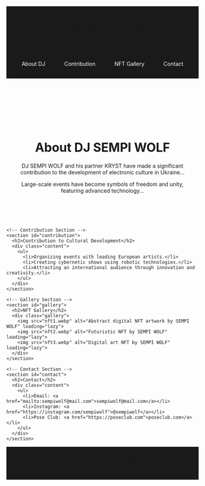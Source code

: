 <!DOCTYPE html>
<html lang="en">
<head>
  <meta charset="UTF-8">
  <meta name="viewport" content="width=device-width, initial-scale=1.0">
  <meta name="description" content="Official site of DJ SEMPI WOLF — musician, DJ, and owner of Pose Club.">
  <meta property="og:title" content="DJ SEMPI WOLF — Music, Technology, and Inspiration">
  <meta property="og:description" content="Discover the world of DJ SEMPI WOLF — electronic music innovator and Pose Club owner. Explore his cultural contributions and NFT gallery.">
  <meta property="og:image" content="path_to_preview_image.jpg">
  <meta property="og:url" content="https://yourwebsite.com">
  <meta name="twitter:card" content="summary_large_image">
  <meta name="twitter:title" content="DJ SEMPI WOLF">
  <meta name="twitter:description" content="Electronic music, innovation, and art by DJ SEMPI WOLF.">
  <meta name="twitter:image" content="path_to_preview_image.jpg">
  <title>DJ SEMPI WOLF</title>
  <link href="https://fonts.googleapis.com/css2?family=Montserrat:wght@300;400;700&display=swap" rel="stylesheet">
  <link rel="stylesheet" href="styles.css">
  <style>
    /* Base Styles */
    :root {
      --primary-color: #ff00ff;
      --background-color: #0d0d0d;
      --header-color: #1a1a1a;
      --text-color: #fff;
    }

    body {
      font-family: 'Montserrat', sans-serif;
      margin: 0;
      background-color: var(--background-color);
      color: var(--text-color);
      line-height: 1.6;
    }

    a {
      color: var(--text-color);
      text-decoration: none;
      transition: color 0.3s ease;
    }

    a:hover {
      color: var(--primary-color);
    }

    /* Header */
    header {
      text-align: center;
      padding: 30px 15px;
      background-color: var(--header-color);
      position: sticky;
      top: 0;
      z-index: 1000;
    }

    header h1 {
      font-size: 2.5rem;
      margin: 0;
    }

    .cyber-text {
      font-size: 1.2rem;
      color: var(--primary-color);
      opacity: 0;
      transition: opacity 1.5s ease-in-out;
    }

    nav ul {
      list-style: none;
      padding: 0;
      display: flex;
      justify-content: center;
      gap: 20px;
      margin: 20px 0 0;
    }

    nav ul li a {
      padding: 8px 15px;
      border-radius: 5px;
      transition: background-color 0.3s ease, color 0.3s ease;
    }

    nav ul li a:hover {
      background-color: var(--primary-color);
    }

    /* Sections */
    section {
      padding: 60px 20px;
      text-align: center;
    }

    section h2 {
      font-size: 2rem;
      margin-bottom: 20px;
    }

    .content {
      max-width: 800px;
      margin: 0 auto;
    }

    .gallery {
      display: grid;
      grid-template-columns: repeat(auto-fit, minmax(300px, 1fr));
      gap: 15px;
      justify-items: center;
    }

    .gallery img {
      width: 100%;
      max-width: 300px;
      height: auto;
      border-radius: 10px;
      transition: transform 0.3s ease, box-shadow 0.3s ease;
    }

    .gallery img:hover {
      transform: scale(1.05);
      box-shadow: 0 5px 15px rgba(255, 0, 255, 0.5);
    }

    /* Footer */
    footer {
      text-align: center;
      padding: 20px;
      background-color: var(--header-color);
      font-size: 0.9rem;
    }

    /* Responsive Design */
    @media (max-width: 768px) {
      nav ul {
        flex-direction: column;
        gap: 10px;
      }

      header h1 {
        font-size: 2rem;
      }
    }
  </style>
</head>
<body>
  <!-- Header -->
  <header>
    <h1>DJ SEMPI WOLF</h1>
    <p class="cyber-text">Technology, Music, and Inspiration</p>
    <nav>
      <ul>
        <li><a href="#about">About DJ</a></li>
        <li><a href="#contribution">Contribution</a></li>
        <li><a href="#gallery">NFT Gallery</a></li>
        <li><a href="#contact">Contact</a></li>
      </ul>
    </nav>
  </header>

  <!-- Main Content -->
  <main>
    <!-- About Section -->
    <section id="about">
      <h2>About DJ SEMPI WOLF</h2>
      <div class="content">
        <p>DJ SEMPI WOLF and his partner KRYST have made a significant contribution to the development of electronic culture in Ukraine...</p>
        <p>Large-scale events have become symbols of freedom and unity, featuring advanced technology...</p>
      </div>
    </section>

    <!-- Contribution Section -->
    <section id="contribution">
      <h2>Contribution to Cultural Development</h2>
      <div class="content">
        <ul>
          <li>Organizing events with leading European artists.</li>
          <li>Creating cybernetic shows using robotic technologies.</li>
          <li>Attracting an international audience through innovation and creativity.</li>
        </ul>
      </div>
    </section>

    <!-- Gallery Section -->
    <section id="gallery">
      <h2>NFT Gallery</h2>
      <div class="gallery">
        <img src="nft1.webp" alt="Abstract digital NFT artwork by SEMPI WOLF" loading="lazy">
        <img src="nft2.webp" alt="Futuristic NFT by SEMPI WOLF" loading="lazy">
        <img src="nft3.webp" alt="Digital art NFT by SEMPI WOLF" loading="lazy">
      </div>
    </section>

    <!-- Contact Section -->
    <section id="contact">
      <h2>Contact</h2>
      <div class="content">
        <ul>
          <li>Email: <a href="mailto:sempiwolf@mail.com">sempiwolf@mail.com</a></li>
          <li>Instagram: <a href="https://instagram.com/sempiwolf">@sempiwolf</a></li>
          <li>Pose Club: <a href="https://poseclub.com">poseclub.com</a></li>
        </ul>
      </div>
    </section>
  </main>

  <!-- Footer -->
  <footer>
    <p>&copy; 2024 DJ SEMPI WOLF & KRYST. All rights reserved.</p>
  </footer>

  <script>
    document.addEventListener("DOMContentLoaded", () => {
      const cyberText = document.querySelector(".cyber-text");
      setTimeout(() => {
        cyberText.style.opacity = 1;
      }, 500);
    });
  </script>
</body>
</html>

